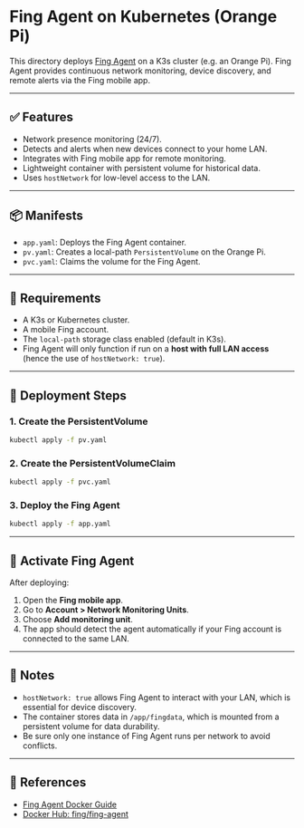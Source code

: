 # Fing Agent on Kubernetes (Orange Pi)

This directory deploys [Fing Agent](https://www.fing.com/products/fing-agent) on a K3s cluster (e.g. an Orange Pi). Fing Agent provides continuous network monitoring, device discovery, and remote alerts via the Fing mobile app.

---

## ✅ Features

- Network presence monitoring (24/7).
- Detects and alerts when new devices connect to your home LAN.
- Integrates with Fing mobile app for remote monitoring.
- Lightweight container with persistent volume for historical data.
- Uses `hostNetwork` for low-level access to the LAN.

---

## 📦 Manifests

- `app.yaml`: Deploys the Fing Agent container.
- `pv.yaml`: Creates a local-path `PersistentVolume` on the Orange Pi.
- `pvc.yaml`: Claims the volume for the Fing Agent.

---

## 📂 Requirements

- A K3s or Kubernetes cluster.
- A mobile Fing account.
- The `local-path` storage class enabled (default in K3s).
- Fing Agent will only function if run on a **host with full LAN access** (hence the use of `hostNetwork: true`).

---

## 🚀 Deployment Steps

### 1. Create the PersistentVolume

```bash
kubectl apply -f pv.yaml
```

### 2. Create the PersistentVolumeClaim

```bash
kubectl apply -f pvc.yaml
```

### 3. Deploy the Fing Agent

```bash
kubectl apply -f app.yaml
```

---

## 📱 Activate Fing Agent

After deploying:

1. Open the **Fing mobile app**.
2. Go to **Account > Network Monitoring Units**.
3. Choose **Add monitoring unit**.
4. The app should detect the agent automatically if your Fing account is connected to the same LAN.

---

## 🔐 Notes

- `hostNetwork: true` allows Fing Agent to interact with your LAN, which is essential for device discovery.
- The container stores data in `/app/fingdata`, which is mounted from a persistent volume for data durability.
- Be sure only one instance of Fing Agent runs per network to avoid conflicts.

---

## 📎 References

- [Fing Agent Docker Guide](https://help.fing.com/hc/en-us/articles/16874649602588-How-to-install-the-Fing-Agent-on-Linux-Docker)
- [Docker Hub: fing/fing-agent](https://hub.docker.com/r/fing/fing-agent)
